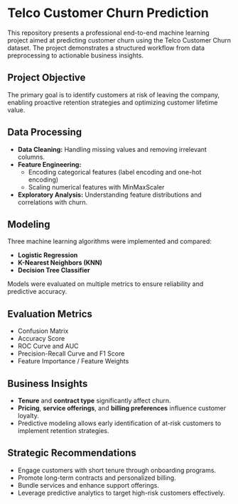 # Telco Customer Churn Prediction

This repository presents a professional end-to-end machine learning project aimed at predicting customer churn using the Telco Customer Churn dataset. The project demonstrates a structured workflow from data preprocessing to actionable business insights.

## Project Objective

The primary goal is to identify customers at risk of leaving the company, enabling proactive retention strategies and optimizing customer lifetime value.

## Data Processing

- **Data Cleaning:** Handling missing values and removing irrelevant columns.  
- **Feature Engineering:**  
  - Encoding categorical features (label encoding and one-hot encoding)  
  - Scaling numerical features with MinMaxScaler  
- **Exploratory Analysis:** Understanding feature distributions and correlations with churn.

## Modeling

Three machine learning algorithms were implemented and compared:

- **Logistic Regression**  
- **K-Nearest Neighbors (KNN)**  
- **Decision Tree Classifier**  

Models were evaluated on multiple metrics to ensure reliability and predictive accuracy.

## Evaluation Metrics

- Confusion Matrix  
- Accuracy Score  
- ROC Curve and AUC  
- Precision-Recall Curve and F1 Score  
- Feature Importance / Feature Weights  

## Business Insights

- **Tenure** and **contract type** significantly affect churn.  
- **Pricing**, **service offerings**, and **billing preferences** influence customer loyalty.  
- Predictive modeling allows early identification of at-risk customers to implement retention strategies.  

## Strategic Recommendations

- Engage customers with short tenure through onboarding programs.  
- Promote long-term contracts and personalized billing.  
- Bundle services and enhance support offerings.  
- Leverage predictive analytics to target high-risk customers effectively.
